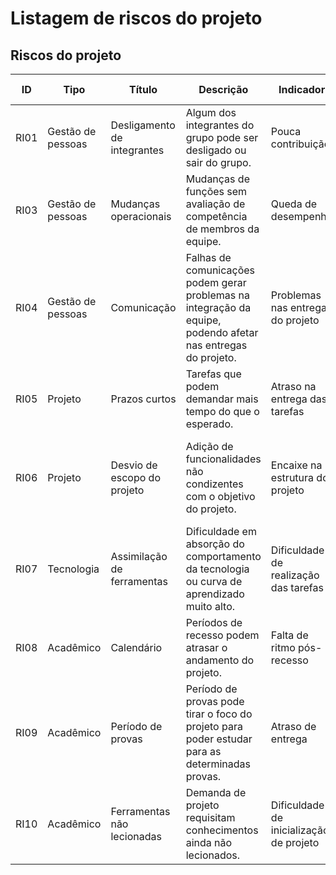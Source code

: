 # Listagem de riscos do projeto 

## Riscos do projeto 
| ID | Tipo | Título | Descrição | Indicador | Estratégia Mitigação | Plano de Contingência |
| --- | --- | --- | --- | --- | --- | --- |
| RI01 | Gestão de pessoas | Desligamento de integrantes | Algum dos integrantes do grupo pode ser desligado ou sair do grupo. | Pouca contribuição | Melhorar a integração da equipe | Remanejar tarefas |
| RI03 | Gestão de pessoas | Mudanças operacionais | Mudanças de funções sem avaliação de competência de membros da equipe. | Queda de desempenho | Avaliação prévia à mudança | Realocação de membro |
| RI04 | Gestão de pessoas | Comunicação | Falhas de comunicações podem gerar problemas na integração da equipe, podendo afetar nas entregas do projeto. | Problemas nas entregas do projeto | Frequentes reuniões online | Reuniões presenciais |
| RI05 | Projeto | Prazos curtos | Tarefas que podem demandar mais tempo do que o esperado. | Atraso na entrega das tarefas | Reajuste de prazos ou modelo de trabalho  | Entrega de tarefa de maior prioridade |
| RI06 | Projeto | Desvio de escopo do projeto | Adição de funcionalidades não condizentes com o objetivo do projeto. | Encaixe na estrutura do projeto | Clara, definição do escopo do projeto e validação dos requisitos | Mudança dos requisitos |
| RI07 | Tecnologia | Assimilação de ferramentas | Dificuldade em absorção do comportamento da tecnologia ou curva de aprendizado muito alto. | Dificuldade de realização das tarefas | Escolha da tecnologia em conjunto | Reavaliar tecnologia |
| RI08 | Acadêmico | Calendário  | Períodos de recesso podem atrasar o andamento do projeto. | Falta de ritmo pós-recesso | Planejar pequenas tarefas durante o recesso | Retomar atividades com tarefas mais simples |
| RI09 | Acadêmico | Período de provas  | Período de provas pode tirar o foco do projeto para poder estudar para as determinadas provas. | Atraso de entrega | Planejar maiores entregas antes deste período | Realização de entregas por prioridade |
| RI10 | Acadêmico | Ferramentas não lecionadas | Demanda de projeto requisitam conhecimentos ainda não lecionados. | Dificuldade de inicialização de projeto | Estudar as ferramentas em contra turno | Alterar ferramenta |










